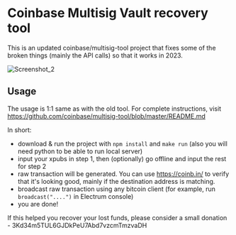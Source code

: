# Coinbase Multisig Vault recovery tool 
This is an updated coinbase/multisig-tool project that fixes some of the broken things (mainly the API calls) so that it works in 2023.

![Screenshot_2](https://user-images.githubusercontent.com/36133540/230774077-58b12d74-6ab1-4249-a159-4909e02d5972.png)


## Usage
The usage is 1:1 same as with the old tool. For complete instructions, visit https://github.com/coinbase/multisig-tool/blob/master/README.md

In short:
- download & run the project with `npm install` and `make run` (also you will need python to be able to run local server)
- input your xpubs in step 1, then (optionally) go offline and input the rest for step 2
- raw transaction will be generated. You can use https://coinb.in/ to verify that it's looking good, mainly if the destination address is matching.
- broadcast raw transaction using any bitcoin client (for example, run `broadcast("....")` in Electrum console)
- you are done!

If this helped you recover your lost funds, please consider a small donation -  3Kd34m5TUL6GJDkPeU7Abd7vzcmTmzvaDH

